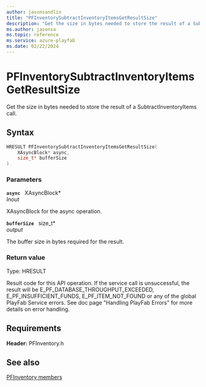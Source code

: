 ```yaml
---
author: jasonsandlin
title: "PFInventorySubtractInventoryItemsGetResultSize"
description: "Get the size in bytes needed to store the result of a SubtractInventoryItems call."
ms.author: jasonsa
ms.topic: reference
ms.service: azure-playfab
ms.date: 02/22/2024
---
```


# PFInventorySubtractInventoryItemsGetResultSize  

Get the size in bytes needed to store the result of a SubtractInventoryItems call.  

## Syntax  
  
```cpp
HRESULT PFInventorySubtractInventoryItemsGetResultSize(  
    XAsyncBlock* async,  
    size_t* bufferSize  
)  
```  
  
### Parameters  
  
**`async`** &nbsp; XAsyncBlock*  
*_Inout_*  
  
XAsyncBlock for the async operation.  
  
**`bufferSize`** &nbsp; size_t*  
*output*  
  
The buffer size in bytes required for the result.  
  
  
### Return value
Type: HRESULT
  
Result code for this API operation. If the service call is unsuccessful, the result will be E_PF_DATABASE_THROUGHPUT_EXCEEDED, E_PF_INSUFFICIENT_FUNDS, E_PF_ITEM_NOT_FOUND or any of the global PlayFab Service errors. See doc page "Handling PlayFab Errors" for more details on error handling.
  
  
## Requirements  
  
**Header:** PFInventory.h
  
## See also  
[PFInventory members](../pfinventory_members.md)  

  
  
